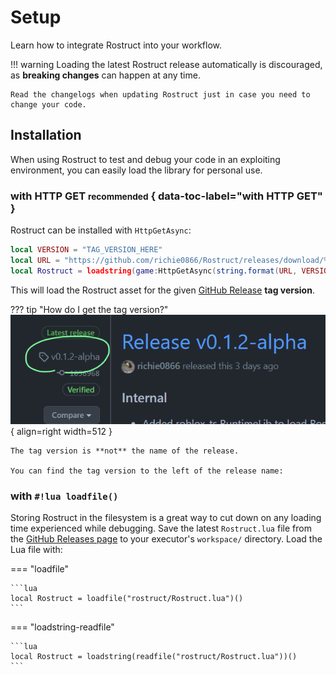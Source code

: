 # Setup

Learn how to integrate Rostruct into your workflow.

!!! warning
	Loading the latest Rostruct release automatically is discouraged, as **breaking changes** can happen at any time.
	
	Read the changelogs when updating Rostruct just in case you need to change your code.

## Installation

When using Rostruct to test and debug your code in an exploiting environment, you can easily load the library for personal use.

### with HTTP GET <small>recommended</small> { data-toc-label="with HTTP GET" }

Rostruct can be installed with `HttpGetAsync`:

```lua
local VERSION = "TAG_VERSION_HERE"
local URL = "https://github.com/richie0866/Rostruct/releases/download/%s/Rostruct.lua"
local Rostruct = loadstring(game:HttpGetAsync(string.format(URL, VERSION)))()
```

This will load the Rostruct asset for the given [GitHub Release](https://github.com/richie0866/Rostruct/releases) **tag version**.

??? tip "How do I get the tag version?"
	![image](../assets/images/github-tag-version.png){ align=right width=512 }

	The tag version is **not** the name of the release.
	
	You can find the tag version to the left of the release name:

### with `#!lua loadfile()`

Storing Rostruct in the filesystem is a great way to cut down on any loading time experienced while debugging. Save the latest `Rostruct.lua` file from the [GitHub Releases page](https://github.com/richie0866/Rostruct/releases/latest) to your executor's `workspace/` directory. Load the Lua file with:

=== "loadfile"

	```lua
	local Rostruct = loadfile("rostruct/Rostruct.lua")()
	```

=== "loadstring-readfile"

	```lua
	local Rostruct = loadstring(readfile("rostruct/Rostruct.lua"))()
	```
